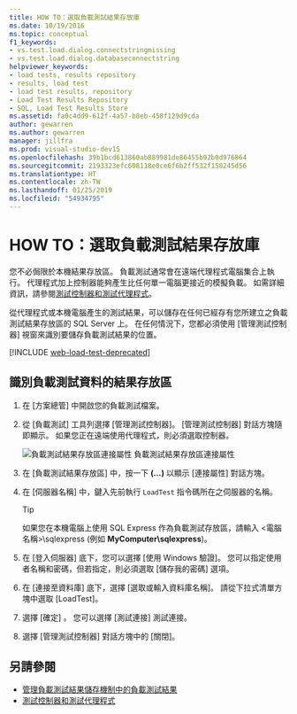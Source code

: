 ```yaml
---
title: HOW TO：選取負載測試結果存放庫
ms.date: 10/19/2016
ms.topic: conceptual
f1_keywords:
- vs.test.load.dialog.connectstringmissing
- vs.test.load.dialog.databaseconnectstring
helpviewer_keywords:
- load tests, results repository
- results, load test
- load test results, repository
- Load Test Results Repository
- SQL, Load Test Results Store
ms.assetid: fa0c4dd9-612f-4a57-b8eb-458f129d9cda
author: gewarren
ms.author: gewarren
manager: jillfra
ms.prod: visual-studio-dev15
ms.openlocfilehash: 39b1bcd613860ab889981de86455b92b0d976864
ms.sourcegitcommit: 2193323efc608118e0ce6f6b2ff532f158245d56
ms.translationtype: HT
ms.contentlocale: zh-TW
ms.lasthandoff: 01/25/2019
ms.locfileid: "54934795"
---
```

# <a name="how-to-select-a-load-test-results-repository"></a>HOW TO：選取負載測試結果存放庫

您不必侷限於本機結果存放區。 負載測試通常會在遠端代理程式電腦集合上執行。 代理程式加上控制器能夠產生比任何單一電腦更接近的模擬負載。 如需詳細資訊，請參閱[測試控制器和測試代理程式](configure-test-agents-and-controllers-for-load-tests.md)。

從代理程式或本機電腦產生的測試結果，可以儲存在任何已經存有您所建立之負載測試結果存放區的 SQL Server 上。 在任何情況下，您都必須使用 [管理測試控制器] 視窗來識別要儲存負載測試結果的位置。

[!INCLUDE [web-load-test-deprecated](includes/web-load-test-deprecated.md)]

## <a name="identify-a-results-store-for-load-test-data"></a>識別負載測試資料的結果存放區

1.  在 [方案總管] 中開啟您的負載測試檔案。

2.  從 [負載測試] 工具列選擇 [管理測試控制器]。 [管理測試控制器] 對話方塊隨即顯示。 如果您正在遠端使用代理程式，則必須選取控制器。

     ![負載測試結果存放區連接屬性](../test/media/loadtestconnectionproperties.png) 負載測試結果存放區連接屬性

3.  在 [負載測試結果存放區] 中，按一下 **(…)** 以顯示 [連接屬性] 對話方塊。

4.  在 [伺服器名稱] 中，鍵入先前執行 `LoadTest` 指令碼所在之伺服器的名稱。

    > [!TIP]
    > 如果您在本機電腦上使用 SQL Express 作為負載測試存放區，請輸入 \<電腦名稱>\sqlexpress (例如 **MyComputer\sqlexpress**)。

5.  在 [登入伺服器] 底下，您可以選擇 [使用 Windows 驗證]。 您可以指定使用者名稱和密碼，但若指定，則必須選取 [儲存我的密碼] 選項。

6.  在 [連接至資料庫] 底下，選擇 [選取或輸入資料庫名稱]。 請從下拉式清單方塊中選取 [LoadTest]。

7.  選擇 [確定] 。 您可以選擇 [測試連接] 測試連接。

8.  選擇 [管理測試控制器] 對話方塊中的 [關閉]。

## <a name="see-also"></a>另請參閱

- [管理負載測試結果儲存機制中的負載測試結果](../test/manage-load-test-results-in-the-load-test-results-repository.md)
- [測試控制器和測試代理程式](configure-test-agents-and-controllers-for-load-tests.md)